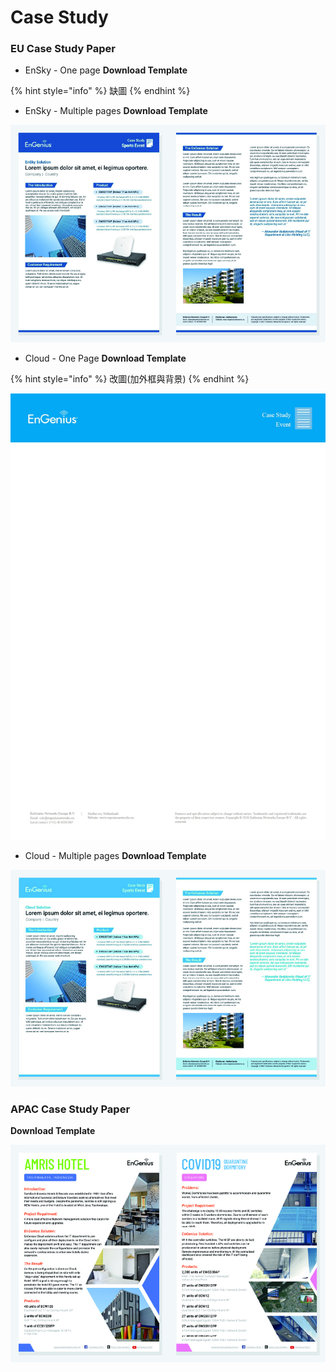 # Case Study

### **EU Case Study Paper**

* EnSky - One page **Download Template** 

{% hint style="info" %}
缺圖
{% endhint %}

  


* EnSky - Multiple pages **Download Template**

![](../../.gitbook/assets/gong-zuo-qu-yu-16-fu-ben-12100.jpg)



* Cloud - One Page **Download Template**

{% hint style="info" %}
改圖\(加外框與背景\)
{% endhint %}

![](../../.gitbook/assets/eu-case-study-cloud.jpg)



* Cloud - Multiple pages **Download Template**

![](../../.gitbook/assets/gong-zuo-qu-yu-16-fu-ben-13100.jpg)



### APAC Case Study Paper

**Download Template**

![](../../.gitbook/assets/gong-zuo-qu-yu-16-fu-ben-14100.jpg)

